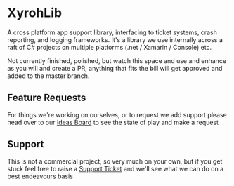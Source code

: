 # XyrohLib
A cross platform app support library, interfacing to ticket systems, crash reporting, and logging frameworks.  It's a library we use internally across a raft of C# projects on multiple platforms (.net / Xamarin / Console) etc.

Not currently finished, polished, but watch this space and use and enhance as you will and create a PR, anything that fits the bill will get approved and added to the master branch.

## Feature Requests
For things we're working on ourselves, or to request we add support please head over to our [Ideas Board](https://xyroh.atlassian.net/servicedesk/customer/portal/2/topic/46876d1c-e6a6-4fbb-8234-371c3259fecb/article/6488195) to see the state of play and make a request

## Support
This is not a commercial project, so very much on your own, but if you get stuck feel free to raise a [Support Ticket](https://xyroh.atlassian.net/servicedesk/customer/portal/2/topic/46876d1c-e6a6-4fbb-8234-371c3259fecb) and we'll see what we can do on a best endeavours basis

